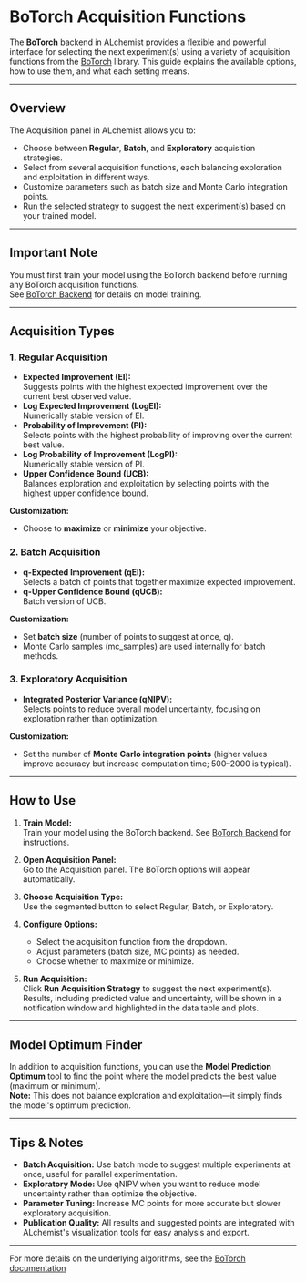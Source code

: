 # BoTorch Acquisition Functions

The **BoTorch** backend in ALchemist provides a flexible and powerful interface for selecting the next experiment(s) using a variety of acquisition functions from the [BoTorch](https://botorch.org/) library. This guide explains the available options, how to use them, and what each setting means.

---

## Overview

The Acquisition panel in ALchemist allows you to:

- Choose between **Regular**, **Batch**, and **Exploratory** acquisition strategies.
- Select from several acquisition functions, each balancing exploration and exploitation in different ways.
- Customize parameters such as batch size and Monte Carlo integration points.
- Run the selected strategy to suggest the next experiment(s) based on your trained model.

---

## Important Note

You must first train your model using the BoTorch backend before running any BoTorch acquisition functions.  
See [BoTorch Backend](../modeling/botorch.md) for details on model training.

---

## Acquisition Types

### 1. Regular Acquisition

- **Expected Improvement (EI):**  
  Suggests points with the highest expected improvement over the current best observed value.
- **Log Expected Improvement (LogEI):**  
  Numerically stable version of EI.
- **Probability of Improvement (PI):**  
  Selects points with the highest probability of improving over the current best value.
- **Log Probability of Improvement (LogPI):**  
  Numerically stable version of PI.
- **Upper Confidence Bound (UCB):**  
  Balances exploration and exploitation by selecting points with the highest upper confidence bound.

**Customization:**  
- Choose to **maximize** or **minimize** your objective.

### 2. Batch Acquisition

- **q-Expected Improvement (qEI):**  
  Selects a batch of points that together maximize expected improvement.
- **q-Upper Confidence Bound (qUCB):**  
  Batch version of UCB.

**Customization:**  
- Set **batch size** (number of points to suggest at once, q).
- Monte Carlo samples (mc_samples) are used internally for batch methods.

### 3. Exploratory Acquisition

- **Integrated Posterior Variance (qNIPV):**  
  Selects points to reduce overall model uncertainty, focusing on exploration rather than optimization.

**Customization:**  
- Set the number of **Monte Carlo integration points** (higher values improve accuracy but increase computation time; 500–2000 is typical).

---

## How to Use

1. **Train Model:**  
   Train your model using the BoTorch backend. See [BoTorch Backend](../modeling/botorch.md) for instructions.

2. **Open Acquisition Panel:**  
   Go to the Acquisition panel. The BoTorch options will appear automatically.

3. **Choose Acquisition Type:**  
   Use the segmented button to select Regular, Batch, or Exploratory.

4. **Configure Options:**  
   - Select the acquisition function from the dropdown.
   - Adjust parameters (batch size, MC points) as needed.
   - Choose whether to maximize or minimize.

5. **Run Acquisition:**  
   Click **Run Acquisition Strategy** to suggest the next experiment(s). Results, including predicted value and uncertainty, will be shown in a notification window and highlighted in the data table and plots.

---

## Model Optimum Finder

In addition to acquisition functions, you can use the **Model Prediction Optimum** tool to find the point where the model predicts the best value (maximum or minimum).  
**Note:** This does not balance exploration and exploitation—it simply finds the model's optimum prediction.

---

## Tips & Notes

- **Batch Acquisition:** Use batch mode to suggest multiple experiments at once, useful for parallel experimentation.
- **Exploratory Mode:** Use qNIPV when you want to reduce model uncertainty rather than optimize the objective.
- **Parameter Tuning:** Increase MC points for more accurate but slower exploratory acquisition.
- **Publication Quality:** All results and suggested points are integrated with ALchemist's visualization tools for easy analysis and export.

---

For more details on the underlying algorithms, see the [BoTorch documentation](https://botorch.org/docs/acquisition.html)